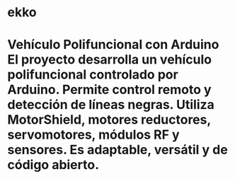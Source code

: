 # ekko
# Vehículo Polifuncional con Arduino  El proyecto desarrolla un vehículo polifuncional controlado por Arduino. Permite control remoto y detección de líneas negras. Utiliza MotorShield, motores reductores, servomotores, módulos RF y sensores. Es adaptable, versátil y de código abierto.
